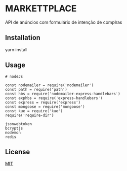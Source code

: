 # MARKETTPLACE

API de anúncios com formulário de intenção de complras

## Installation

yarn install

## Usage

```nodejs
# nodeJs

const nodemailer = require('nodemailer')
const path = require('path')
const hbs = require('nodemailer-express-handlebars')
const exphbs = require('express-handlebars')
const express = require('express')
const mongoose = require('mongoose')
const kue = require('kue')
require('require-dir')

jsonwebtoken
bcryptjs
nodemon
redis
```

## License

[MIT](https://choosealicense.com/licenses/mit/)
